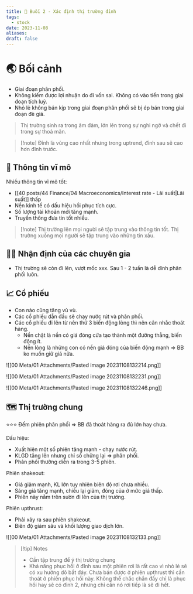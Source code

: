 ```yaml
---
title: 🌱 Buổi 2 - Xác định thị trường đỉnh
tags:
  - stock
date: 2023-11-08
aliases: 
draft: false
---
```

# 🌏 Bối cảnh
- Giai đoạn phân phối.
- Không kiếm được lợi nhuận do đi vốn sai. Không có vào tiền trong giai đoạn tích luỹ.
- Nhỏ lẻ không bán kịp trong giai đoạn phân phối sẽ bị ép bán trong giai đoạn đè giá.

> Thị trường sinh ra trong ảm đảm, lớn lên trong sự nghi ngờ và chết đi trong sự thoả mãn.

> [!note] Đỉnh là vùng cao nhất nhưng trong uptrend, đỉnh sau sẽ cao hơn đỉnh trước.

## 🧭 Thông tin vĩ mô
Nhiều thông tin vĩ mô tốt:
- [[40 posts/44 Finance/04 Macroeconomics/Interest rate - Lãi suất|Lãi suất]] thấp
- Nền kinh tế có dấu hiệu hồi phục tích cực.
- Số lượng tài khoản mới tăng mạnh.
- Truyền thông đưa tin tốt nhiều.

> [!note] Thị trường lên mọi người sẽ tập trung vào thông tin tốt. Thị trường xuống mọi người sẽ tập trung vào những tin xấu.

## 👨‍⚖️ Nhận định của các chuyên gia
- Thị trường sẽ còn đi lên, vượt mốc xxx. Sau 1 - 2 tuần là dễ dính phân phối luôn.

## 📈 Cổ phiếu
- Con nào cũng tăng vù vù.
- Các cổ phiếu dẫn đầu sẽ chạy nước rút và phân phối.
- Các cổ phiếu đi lên từ nên thứ 3 biến động lỏng thì nên cân nhắc thoát hàng.
	- Nền chặt là nền có giá đóng cửa tạo thành một đường thẳng, biến động ít.
	- Nền lỏng là những con có nền giá đóng của biến động mạnh => BB ko muốn giữ giá nữa.

![[00 Meta/01 Attachments/Pasted image 20231108132214.png]]

![[00 Meta/01 Attachments/Pasted image 20231108132231.png]]

![[00 Meta/01 Attachments/Pasted image 20231108132246.png]]

## 🗺️ Thị trường chung
⭐⭐⭐ Đếm phiên phân phối => BB đã thoát hàng ra đủ lớn hay chưa.

Dấu hiệu:
- Xuất hiện một số phiên tăng mạnh - chạy nước rút.
- KLGD tăng lên nhưng chỉ số chững lại => phân phối.
- Phân phối thường diễn ra trong 3-5 phiên.

Phiên shakeout:
- Giá giảm mạnh, KL lớn tuy nhiên biên độ rơi chưa nhiều.
- Sáng giá tăng mạnh, chiều lại giảm, đóng của ở mức giá thấp.
- Phiên này nằm trên sườn đi lên của thị trường.

Phiên upthrust:
- Phải xảy ra sau phiên shakeout. 
- Biên độ giảm sâu và khối lượng giao dịch lớn.

![[00 Meta/01 Attachments/Pasted image 20231108132133.png]]

> [!tip] Notes
> - Cần tập trung để ý thị trường chung
> - Khả năng phục hồi ở đỉnh sau một phiên rơi là rất cao vì nhỏ lẻ sẽ có xu hướng dô bắt đáy. Chưa bán được ở phiên upthrust thì cần thoát ở phiên phục hồi này. Không thể chắc chắn đấy chỉ là phục hồi hay sẽ có đỉnh 2, nhưng chỉ cần nó rơi tiếp là sẽ đi hết.